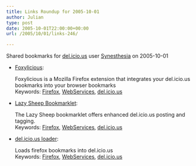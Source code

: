 ```yaml
---
title: Links Roundup for 2005-10-01
author: Julian
type: post
date: 2005-10-01T22:00:00+00:00
url: /2005/10/01/links-246/

---
```

Shared bookmarks for [del.icio.us][1] user  [Synesthesia][2] on 2005-10-01

  * [Foxylicious][3]:
  
    Foxylicious is a Mozilla Firefox extension that integrates your del.icio.us bookmarks into your browser bookmarks   
    Keywords: [Firefox][4], [WebServices][5], [del.icio.us][6]
  * [Lazy Sheep Bookmarklet][7]:
  
    The Lazy Sheep bookmarklet offers enhanced del.icio.us posting and tagging.   
    Keywords: [Firefox][4], [WebServices][5], [del.icio.us][6]
  * [del.icio.us loader][8]:
  
    Loads firefox bookmarks into del.icio.us   
    Keywords: [Firefox][4], [WebServices][5], [del.icio.us][6]

 [1]: https://del.icio.us/
 [2]: https://del.icio.us/synesthesia
 [3]: https://dietrich.ganx4.com/foxylicious/ "https://dietrich.ganx4.com/foxylicious/"
 [4]: https://del.icio.us/synesthesia/Firefox
 [5]: https://del.icio.us/synesthesia/WebServices
 [6]: https://del.icio.us/synesthesia/del.icio.us
 [7]: https://www.ejohn.org/blog/lazy-sheep-bookmarklet/ "https://www.ejohn.org/blog/lazy-sheep-bookmarklet/"
 [8]: https://www.julian-bez.de/delicious/ "https://www.julian-bez.de/delicious/"